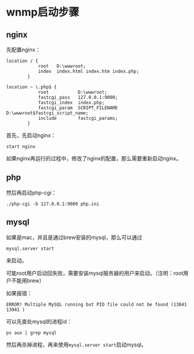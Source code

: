 # wnmp启动步骤

## nginx

先配置nginx：

```
location / {
            root   D:\wwwroot;
            index  index.html index.htm index.php;
        }
```

```
location ~ \.php$ {
            root           D:\wwwroot;
            fastcgi_pass   127.0.0.1:9000;
            fastcgi_index  index.php;
            fastcgi_param  SCRIPT_FILENAME  D:\wwwroot$fastcgi_script_name;
            include        fastcgi_params;
        }
```

首先，先启动nginx：

```shell
start nginx
```

如果nginx再运行的过程中，修改了nginx的配置，那么需要重新启动nginx。

## php

然后再启动php-cgi：

```shell
./php-cgi -b 127.0.0.1:9000 php.ini
```

## mysql

如果是mac，并且是通过brew安装的mysql，那么可以通过

```
mysql.server start
```

来启动。

可能root用户启动回失败，需要安装mysql服务器的用户来启动。（注明：root用户不能用brew）



如果报错：

```
ERROR! Multiple MySQL running but PID file could not be found (13841 13941 )
```

可以先查处mysql的进程id：

```
ps aux | grep mysql
```

然后再杀掉进程，再来使用`mysql.server start`启动mysql。


